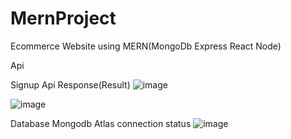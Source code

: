 # MernProject

Ecommerce Website using MERN(MongoDb Express  React Node)

Api

Signup Api
Response(Result)
![image](https://user-images.githubusercontent.com/61350099/123210273-64de0700-d4df-11eb-997c-141abb387385.png)

![image](https://user-images.githubusercontent.com/61350099/123216057-c48be080-d4e6-11eb-922a-e6dcb9d1d920.png)

Database Mongodb Atlas connection status
![image](https://user-images.githubusercontent.com/61350099/123216245-f309bb80-d4e6-11eb-897c-e084edd23c82.png)



